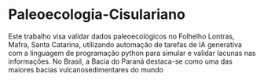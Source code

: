 # Paleoecologia-Cisulariano
Este trabalho visa validar dados paleoecológicos no Folhelho Lontras, Mafra, Santa Catarina, utilizando automação de tarefas de IA generativa com a linguagem de programação python para simular e validar lacunas nas informações. No Brasil, a Bacia do Paraná destaca-se como uma das maiores bacias vulcanosedimentares do mundo
